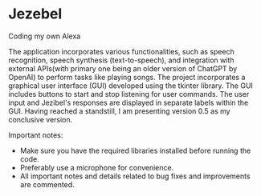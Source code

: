 # Jezebel
Coding my own Alexa




The application incorporates various functionalities, such as speech recognition, speech synthesis (text-to-speech), and integration with external APIs(with primary one being an older version of ChatGPT by OpenAI) to perform tasks like playing songs. The project incorporates a graphical user interface (GUI) developed using the tkinter library. The GUI includes buttons to start and stop listening for user commands. The user input and Jezibel's responses are displayed in separate labels within the GUI.
Having reached a standstill, I am presenting version 0.5 as my conclusive version.





Important notes:
- Make sure you have the required libraries installed before running the code.
- Preferably use a microphone for convenience.
- All important notes and details related to bug fixes and improvements are commented.
